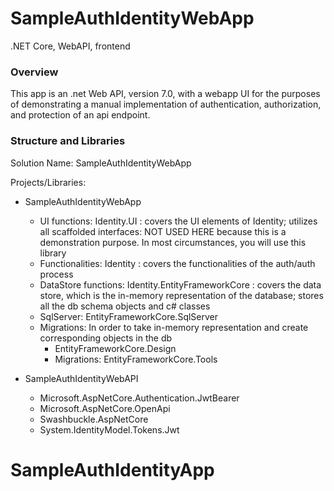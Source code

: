 # SampleAuthIdentityWebApp
.NET Core, WebAPI, frontend

### Overview

This app is an .net Web API, version 7.0, with a webapp UI for the purposes of demonstrating a manual implementation of authentication, authorization, and protection of an api endpoint.

### Structure and Libraries
Solution Name: SampleAuthIdentityWebApp

Projects/Libraries:
- SampleAuthIdentityWebApp
  - UI functions: Identity.UI : covers the UI elements of Identity; utilizes all scaffolded interfaces:  NOT USED HERE because this is a demonstration purpose.  In most circumstances, you will use this library
  - Functionalities: Identity : covers the functionalities of the auth/auth process
  - DataStore functions: Identity.EntityFrameworkCore : covers the data store, which is the in-memory representation of the database; stores all the db schema objects and c# classes
  - SqlServer: EntityFrameworkCore.SqlServer
  - Migrations: In order to take in-memory representation and create corresponding objects in the db
       - EntityFrameworkCore.Design
       - Migrations: EntityFrameworkCore.Tools
    
- SampleAuthIdentityWebAPI
   - Microsoft.AspNetCore.Authentication.JwtBearer
   - Microsoft.AspNetCore.OpenApi
   - Swashbuckle.AspNetCore
   - System.IdentityModel.Tokens.Jwt
# SampleAuthIdentityApp
